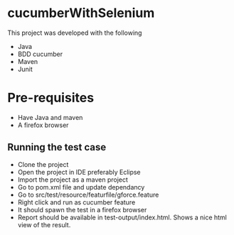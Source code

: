# cucumberWithSelenium
 
 This project was developed with the following
 - Java
 - BDD cucumber
 - Maven
 - Junit
 
 # Pre-requisites
 - Have Java and maven
 - A firefox browser
 
 ## Running the test case
 - Clone the project
 - Open the project in IDE preferably Eclipse
 - Import the project as a maven project
 - Go to pom.xml file and update dependancy
 - Go to src/test/resource/featurfile/gforce.feature
 - Right click and run as cucumber feature
 - It should spawn the test in a firefox browser
 - Report should be available in test-output/index.html. Shows a nice html view of the result.
